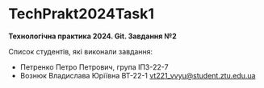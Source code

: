 # TechPrakt2024Task1
**Технологічна практика 2024. Git. Завдання №2**

Список студентів, які виконали завдання:
* Петренко Петро Петрович, група ІПЗ-22-7
* Вознюк Владислава Юріївна ВТ-22-1
vt221_vvyu@student.ztu.edu.ua
